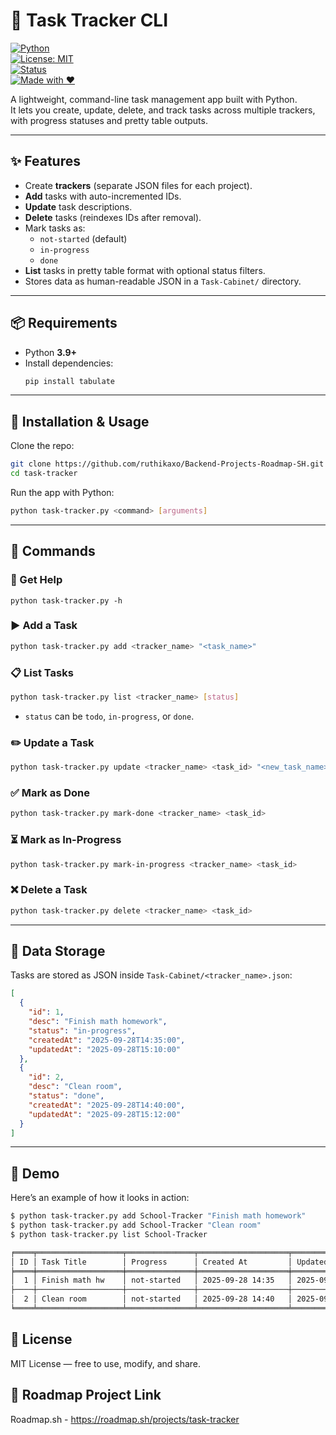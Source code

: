# 📝 Task Tracker CLI  

[![Python](https://img.shields.io/badge/Python-3.9%2B-blue?logo=python&logoColor=white)](https://www.python.org/)  
[![License: MIT](https://img.shields.io/badge/License-MIT-green.svg)](LICENSE)  
[![Status](https://img.shields.io/badge/Status-Active-success)](#)  
[![Made with ❤️](https://img.shields.io/badge/Made%20with-%E2%9D%A4-red)](#)  

A lightweight, command-line task management app built with Python.  
It lets you create, update, delete, and track tasks across multiple trackers, with progress statuses and pretty table outputs.  

---

## ✨ Features  
- Create **trackers** (separate JSON files for each project).  
- **Add** tasks with auto-incremented IDs.  
- **Update** task descriptions.  
- **Delete** tasks (reindexes IDs after removal).  
- Mark tasks as:  
  - `not-started` (default)  
  - `in-progress`  
  - `done`  
- **List** tasks in pretty table format with optional status filters.  
- Stores data as human-readable JSON in a `Task-Cabinet/` directory.  

---

## 📦 Requirements  
- Python **3.9+**  
- Install dependencies:  
  ```bash
  pip install tabulate
  ```

---

## 🚀 Installation & Usage  

Clone the repo:  
```bash
git clone https://github.com/ruthikaxo/Backend-Projects-Roadmap-SH.git
cd task-tracker
```

Run the app with Python:  
```bash
python task-tracker.py <command> [arguments]
```

---

## 🔧 Commands  


### 📖 Get Help 
```-h
python task-tracker.py -h
```

### ▶️ Add a Task  
```bash
python task-tracker.py add <tracker_name> "<task_name>"
```

### 📋 List Tasks  
```bash
python task-tracker.py list <tracker_name> [status]
```
- `status` can be `todo`, `in-progress`, or `done`.  

### ✏️ Update a Task  
```bash
python task-tracker.py update <tracker_name> <task_id> "<new_task_name>"
```

### ✅ Mark as Done  
```bash
python task-tracker.py mark-done <tracker_name> <task_id>
```

### ⏳ Mark as In-Progress  
```bash
python task-tracker.py mark-in-progress <tracker_name> <task_id>
```

### ❌ Delete a Task  
```bash
python task-tracker.py delete <tracker_name> <task_id>
```

---

## 📂 Data Storage  
Tasks are stored as JSON inside `Task-Cabinet/<tracker_name>.json`:  

```json
[
  {
    "id": 1,
    "desc": "Finish math homework",
    "status": "in-progress",
    "createdAt": "2025-09-28T14:35:00",
    "updatedAt": "2025-09-28T15:10:00"
  },
  {
    "id": 2,
    "desc": "Clean room",
    "status": "done",
    "createdAt": "2025-09-28T14:40:00",
    "updatedAt": "2025-09-28T15:12:00"
  }
]
```

---

## 🎥 Demo  
Here’s an example of how it looks in action:  

```bash
$ python task-tracker.py add School-Tracker "Finish math homework"
$ python task-tracker.py add School-Tracker "Clean room"
$ python task-tracker.py list School-Tracker

╒════╤═══════════════════╤═══════════════╤════════════════════╤════════════════════╕
│ ID │ Task Title        │ Progress      │ Created At         │ Updated At         │
╞════╪═══════════════════╪═══════════════╪════════════════════╪════════════════════╡
│  1 │ Finish math hw    │ not-started   │ 2025-09-28 14:35   │ 2025-09-28 14:35   │
├────┼───────────────────┼───────────────┼────────────────────┼────────────────────┤
│  2 │ Clean room        │ not-started   │ 2025-09-28 14:40   │ 2025-09-28 14:40   │
╘════╧═══════════════════╧═══════════════╧════════════════════╧════════════════════╛
```

## 📜 License  
MIT License — free to use, modify, and share.  

## 📎 Roadmap Project Link
Roadmap.sh - https://roadmap.sh/projects/task-tracker